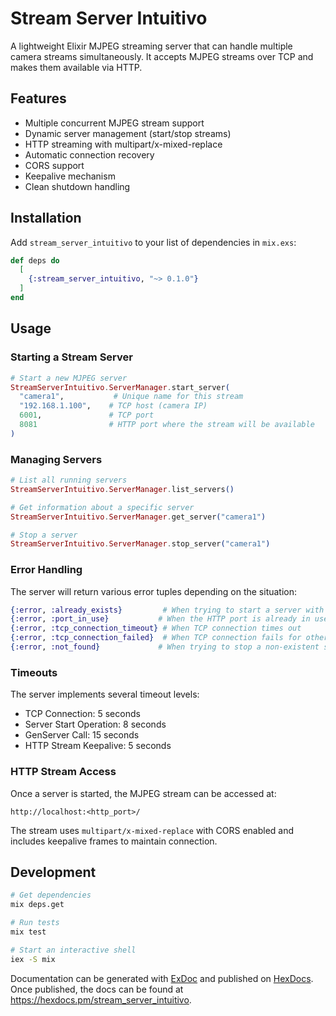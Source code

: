 # Stream Server Intuitivo

A lightweight Elixir MJPEG streaming server that can handle multiple camera streams simultaneously. It accepts MJPEG streams over TCP and makes them available via HTTP.

## Features

- Multiple concurrent MJPEG stream support
- Dynamic server management (start/stop streams)
- HTTP streaming with multipart/x-mixed-replace
- Automatic connection recovery
- CORS support
- Keepalive mechanism
- Clean shutdown handling

## Installation

Add `stream_server_intuitivo` to your list of dependencies in `mix.exs`:

```elixir
def deps do
  [
    {:stream_server_intuitivo, "~> 0.1.0"}
  ]
end
```

## Usage

### Starting a Stream Server

```elixir
# Start a new MJPEG server
StreamServerIntuitivo.ServerManager.start_server(
  "camera1",           # Unique name for this stream
  "192.168.1.100",    # TCP host (camera IP)
  6001,               # TCP port
  8081                # HTTP port where the stream will be available
)
```

### Managing Servers

```elixir
# List all running servers
StreamServerIntuitivo.ServerManager.list_servers()

# Get information about a specific server
StreamServerIntuitivo.ServerManager.get_server("camera1")

# Stop a server
StreamServerIntuitivo.ServerManager.stop_server("camera1")
```

### Error Handling

The server will return various error tuples depending on the situation:

```elixir
{:error, :already_exists}         # When trying to start a server with an existing name
{:error, :port_in_use}           # When the HTTP port is already in use
{:error, :tcp_connection_timeout} # When TCP connection times out
{:error, :tcp_connection_failed}  # When TCP connection fails for other reasons
{:error, :not_found}             # When trying to stop a non-existent server
```

### Timeouts

The server implements several timeout levels:
- TCP Connection: 5 seconds
- Server Start Operation: 8 seconds
- GenServer Call: 15 seconds
- HTTP Stream Keepalive: 5 seconds

### HTTP Stream Access

Once a server is started, the MJPEG stream can be accessed at:
```
http://localhost:<http_port>/
```

The stream uses `multipart/x-mixed-replace` with CORS enabled and includes keepalive frames to maintain connection.

## Development

```bash
# Get dependencies
mix deps.get

# Run tests
mix test

# Start an interactive shell
iex -S mix
```

Documentation can be generated with [ExDoc](https://github.com/elixir-lang/ex_doc)
and published on [HexDocs](https://hexdocs.pm). Once published, the docs can
be found at <https://hexdocs.pm/stream_server_intuitivo>.

